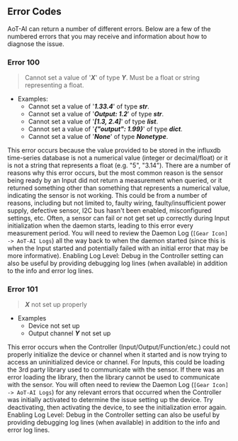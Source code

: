 ## Error Codes

AoT-AI can return a number of different errors. Below are a few of the numbered errors that you may receive and information about how to diagnose the issue.

### Error 100

> Cannot set a value of '***X***' of type ***Y***. Must be a float or string representing a float.

 - Examples:
   - Cannot set a value of '***1.33.4***' of type ***str***.
   - Cannot set a value of '***Output: 1.2***' of type ***str***.
   - Cannot set a value of '***[1.3, 2.4]***' of type ***list***.
   - Cannot set a value of '***{"output": 1.99}***' of type ***dict***.
   - Cannot set a value of '***None***' of type ***Nonetype***.

This error occurs because the value provided to be stored in the influxdb time-series database is not a numerical value (integer or decimal/float) or it is not a string that represents a float (e.g. "5", "3.14"). There are a number of reasons why this error occurs, but the most common reason is the sensor being ready by an Input did not return a measurement when queried, or it returned something other than something that represents a numerical value, indicating the sensor is not working. This could be from a number of reasons, including but not limited to, faulty wiring, faulty/insufficient power supply, defective sensor, I2C bus hasn't been enabled, misconfigured settings, etc. Often, a sensor can fail or not get set up correctly during Input initialization when the daemon starts, leading to this error every measurement period. You will need to review the Daemon Log (`[Gear Icon] -> AoT-AI Logs`) all the way back to when the daemon started (since this is when the Input started and potentially failed with an initial error that may be more informative). Enabling Log Level: Debug in the Controller setting can also be useful by providing debugging log lines (when available) in addition to the info and error log lines.

### Error 101

> ***X*** not set up properly

 - Examples
   - Device not set up
   - Output channel ***Y*** not set up

This error occurs when the Controller (Input/Output/Function/etc.) could not properly initialize the device or channel when it started and is now trying to access an uninitialized device or channel. For Inputs, this could be loading the 3rd party library used to communicate with the sensor. If there was an error loading the library, then the library cannot be used to communicate with the sensor. You will often need to review the Daemon Log (`[Gear Icon] -> AoT-AI Logs`) for any relevant errors that occurred when the Controller was initially activated to determine the issue setting up the device. Try deactivating, then activating the device, to see the initialization error again. Enabling Log Level: Debug in the Controller setting can also be useful by providing debugging log lines (when available) in addition to the info and error log lines.
